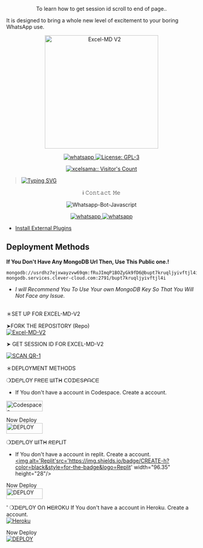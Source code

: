</h1> 
<p align="center">To learn how to get session id scroll to end of page..
 
 It is designed to bring a whole new level of excitement to your boring WhatsApp use. </p>

<p align="center">
  <a href="https://chat.whatsapp.com/ERYl3BYeDgj0xlZUssQI9p">
    <img alt="Excel-MD V2" height="300" src="https://i.imgur.com/oNckzkC.jpg">
  </a>
</p>
   <p align="center">
  <a href="https://wa.me//+2347045035241" target="_blank">
    <img alt="whatsapp" src="https://img.shields.io/badge/ Whatsapp -25D366?style=for-the-badge&logo=whatsapp&logoColor=white" />
  </a>
  <a aria-label="Excel_Md is free to use" href="https://chat.whatsapp.com/ERYl3BYeDgj0xlZUssQI9p" target="_blank">
    <img alt="License: GPL-3" src="https://badges.frapsoft.com/os/gpl/gpl.png?v=103)](https://opensource.org/licenses/GPL-3.0/" target="_blank" />
  </a>
   <a aria-label="Excel-MdV2 is free to use" href="https://whatsapp.com/channel/0029VaBcXo4JJhzW9c1uVD2X" target="_blank">
   </p>
<p align="center"><img src="https://profile-counter.glitch.me/{xcelsama}/count.svg" alt="xcelsama:: Visitor's Count" /></p>

><img src="https://readme-typing-svg.demolab.com?font=Poppins&weight=600&pause=1000&color=DBEDF7&center=true&random=false&width=435&lines=EXCEL-MD-V2;MUTLI+FUNCTIONAL;WHATSAPP+BOT;MADE+BY;EXCEL+ Amadi." alt="Typing SVG" /></a>

<p align="center">ℹ️ 𝙲𝚘𝚗𝚝𝚊𝚌𝚝 𝙼𝚎
  <a
 href="https://wa.me//+2347045035241"></a>
</p>
<p align="center">
  <img title="Whatsapp-Bot-Javascript" src="https://img.shields.io/badge/Whatsapp-363303?style=for-the-badge&logo=whatsapp&logoColor=c6c631"></img>
<p align="center">

  <a aria-label="Join our chats" href="https://chat.whatsapp.com/ERYl3BYeDgj0xlZUssQI9p" target="_blank">

   <img alt="whatsapp" src="https://img.shields.io/badge/Join Group-25D366?style=for-the-badge&logo=whatsapp&logoColor=white" />

  </a>

<a aria-label="Join our chats" href="https://wa.me/2347045035241?text=Hi!! Excel, I need Your Help" target="_blank">

   <img alt="whatsapp" src="https://img.shields.io/badge/Bot%20Whatsapp-25D366?style=for-the-badge&logo=whatsapp&logoColor=white" />

</p>



- Install [External Plugins](https://github.com/SamPandey001/Secktor-Plugins)
## Deployment Methods
**If You Don't Have Any MongoDB Url Then, Use This Public one.!**
```
mongodb://usrdhz7ejxwayzvw69qm:fRuJImqP1BOZyGk9fD6@bupt7kruqljyivftjl4i-mongodb.services.clever-cloud.com:2791/bupt7kruqljyivftjl4i
```
- *I will Recommend You To Use Your own MongoDB Key So That You Will Not Face any Issue.*
##

  ＊SET UP FOR EXCEL-MD-V2

    
➤FORK THE REPOSITORY (Repo) 
    <br>
<a href="https://github.com/Xcelsama/EXCEL-MD-V2"><img title="Excel-MD-V2" src="https://img.shields.io/badge/FORK Excel-MD-V2?color=black&style=for-the-badge&logo=stackshare"></a>


➤  GET SESSION  ID FOR EXCEL-MD-V2
    
    
<a href='https://replit.com/@HopeAmadi/EXCEL-MD-V2QRSCAN?s=app' target="_blank"><img alt='SCAN QR-1' src='https://img.shields.io/badge/Scan_qr-1-100000?style=for-the-badge&logo=scan&logoColor=white&labelColor=black&color=blue'/></a>

＊DEPLOYMENT METHODS

❍ᗪᗴᑭᒪOY  ᖴᖇᗴᗴ ᗯITᕼ ᑕOᗪᗴՏᑭᗩᑕᗴ

- If You don't have a account in Codespace. Create a account.
    <br>
<a href='https://github.com/login?return_to=https%3A%2F%2Fgithub.com%2Fcodespaces' target="_blank"><img alt='Codespaces' src='https://img.shields.io/badge/CREATE-h?color=black&style=for-the-badge&logo=visualstudiocode' width="96.35" height="28"/></a></p>
Now Deploy
    <br>
<a href='https://cautious-goldfish-4j79j464wgxqhwpw.github.dev/' target="_blank"><img alt='DEPLOY' src='https://img.shields.io/badge/DEPLOY -h?color=black&style=for-the-badge&logo=visualstudiocode' width="96.35" height="28"/></a></p>



❍ᗪᗴᑭᒪOY ᗯITᕼ ᖇᗴᑭᒪIT

- If You don't have a account in replit. Create a account.
   <br>
<a href='https://replit.com/signup' target="_blank"><img alt='Replit'src='https://img.shields.io/badge/CREATE-h?color=black&style=for-the-badge&logo=Replit' width="96.35" height="28"/></a></p>
Now Deploy
    <br>
<a href='https://replit.com/@HopeAmadi/EXCEL-MD-V2' target="_blank"><img alt='DEPLOY' src='https://img.shields.io/badge/DEPLOY -h?color=black&style=for-the-badge&logo=Replit' width="96.35" height="28"/></a></p>'
❍ᗪᗴᑭᒪOY Oᑎ ᕼᗴᖇOKᑌ
If You don't have a account in Heroku. Create a account.
    <br>
<a href='https://signup.heroku.com/' target="_blank"><img alt='Heroku' src='https://img.shields.io/badge/-Create-black?style=for-the-badge&logo=heroku&logoColor=white'/></a></p>

  Now Deploy
    <br>
<a href='https://dashboard.heroku.com/new?template=https://github.com/Xcelsama/EXCEL-MD-V2' target="_blank"><img alt='DEPLOY' src='https://img.shields.io/badge/-DEPLOY-black?style=for-the-badge&logo=heroku&logoColor=white'/></a>
